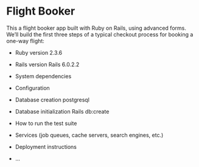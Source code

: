 # Flight Booker

This a flight booker app built with Ruby on Rails, using advanced forms. We’ll build the first three steps of a typical checkout process for booking a one-way flight:


* Ruby version 2.3.6

* Rails version  Rails 6.0.2.2

* System dependencies

* Configuration

* Database creation postgresql

* Database initialization 
  Rails db:create

* How to run the test suite

* Services (job queues, cache servers, search engines, etc.)

* Deployment instructions
* ...
